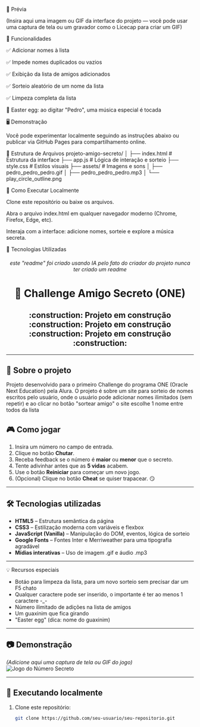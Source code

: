
📸 Prévia

(Insira aqui uma imagem ou GIF da interface do projeto — você pode usar uma captura de tela ou um gravador como o Licecap para criar um GIF)

🧩 Funcionalidades

✅ Adicionar nomes à lista

✅ Impede nomes duplicados ou vazios

✅ Exibição da lista de amigos adicionados

✅ Sorteio aleatório de um nome da lista

✅ Limpeza completa da lista

🎵 Easter egg: ao digitar "Pedro", uma música especial é tocada

🖥️ Demonstração

Você pode experimentar localmente seguindo as instruções abaixo ou publicar via GitHub Pages para compartilhamento online.

📁 Estrutura de Arquivos
projeto-amigo-secreto/
│
├── index.html               # Estrutura da interface
├── app.js                   # Lógica de interação e sorteio
├── style.css                # Estilos visuais
├── assets/                  # Imagens e sons
│   ├── pedro_pedro_pedro.gif
│   ├── pedro_pedro_pedro.mp3
│   └── play_circle_outline.png

🚀 Como Executar Localmente

Clone este repositório ou baixe os arquivos.

Abra o arquivo index.html em qualquer navegador moderno (Chrome, Firefox, Edge, etc).

Interaja com a interface: adicione nomes, sorteie e explore a música secreta.

🌈 Tecnologias Utilizadas





<h6 align="center">este "readme" foi criado usando IA pelo fato do criador do projeto nunca ter criado um readme</h6>

<h1 align="center">🎯 Challenge Amigo Secreto (ONE)</h1>

<h2 align="center">
 	:construction:  Projeto em construção  :construction:  Projeto em construção  :construction:  Projeto em construção  :construction:
</h2>

---

## 📌 Sobre o projeto
Projeto desenvolvido para o primeiro Challenge do programa ONE (Oracle Next Education) pela Alura.
O projeto é sobre um site para sorteio de nomes escritos pelo usuário, onde o usuário pode adicionar nomes ilimitados (sem repetir) e ao clicar no botão "sortear amigo" o site escolhe 1 nome entre todos da lista

## 🎮 Como jogar
1. Insira um número no campo de entrada.
2. Clique no botão **Chutar**.
3. Receba feedback se o número é **maior** ou **menor** que o secreto.
4. Tente adivinhar antes que as **5 vidas** acabem.
5. Use o botão **Reiniciar** para começar um novo jogo.
6. (Opcional) Clique no botão **Cheat** se quiser trapacear. 😏

---

## 🛠️ Tecnologias utilizadas
- **HTML5** – Estrutura semântica da página
- **CSS3** – Estilização moderna com variáveis e flexbox
- **JavaScript (Vanilla)** – Manipulação do DOM, eventos, lógica de sorteio
- **Google Fonts** – Fontes Inter e Merriweather para uma tipografia agradável
- **Mídias interativas** – Uso de imagem .gif e áudio .mp3

---

💡 Recursos especiais
- Botáo para limpeza da lista, para um novo sorteio sem precisar dar um F5 chato
- Qualquer caractere pode ser inserido, o importante é ter ao menos 1 caractere -_-
- Número ilimitado de adições na lista de amigos
- Um guaxinim que fica girando
- "Easter egg" (dica: nome do guaxinim)

---

## 📷 Demonstração
*(Adicione aqui uma captura de tela ou GIF do jogo)*  
![Jogo do Número Secreto](./screenshot.png)

---

## 🚀 Executando localmente
1. Clone este repositório:
   ```bash
   git clone https://github.com/seu-usuario/seu-repositorio.git






